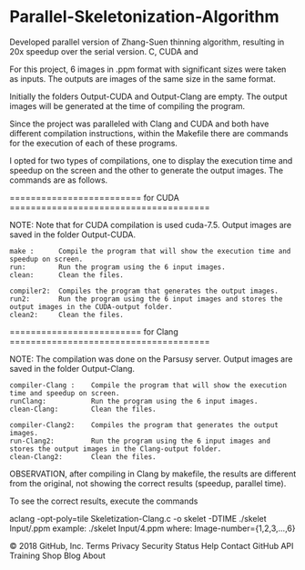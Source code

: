 # Parallel-Skeletonization-Algorithm
Developed parallel version of Zhang-Suen thinning algorithm, resulting in 20x speedup over the serial version. C, CUDA and 

For this project, 6 images in .ppm format with significant sizes were taken as inputs. The outputs are images of the same size in the same format.

Initially the folders Output-CUDA and Output-Clang are empty. The output images will be generated at the time of compiling the program. 

Since the project was paralleled with Clang and CUDA and both have different compilation instructions, within the Makefile there are commands for the execution of each of these programs.

I opted for two types of compilations, one to display the execution time and speedup on the screen and the other to generate the output images. The commands are as follows.

========================= for CUDA ====================================== 

NOTE: Note that for CUDA compilation is used cuda-7.5. Output images are saved in the folder Output-CUDA.

	make : 		Compile the program that will show the execution time and speedup on screen.
	run: 		Run the program using the 6 input images.
	clean: 		Clean the files.

	compiler2: 	Compiles the program that generates the output images.
	run2: 		Run the program using the 6 input images and stores the output images in the CUDA-output folder.
	clean2: 	Clean the files.


========================= for Clang ====================================== 

NOTE: The compilation was done on the Parsusy server. Output images are saved in the folder Output-Clang.

	compiler-Clang :  	Compile the program that will show the execution time and speedup on screen.
	runClang: 			Run the program using the 6 input images.
	clean-Clang: 		Clean the files.

	compiler-Clang2: 	Compiles the program that generates the output images.
	run-Clang2: 		Run the program using the 6 input images and stores the output images in the Clang-output folder.
	clean-Clang2: 		Clean the files.

OBSERVATION, after compiling in Clang by makefile, the results are different from the original, not showing the correct results (speedup, parallel time).

To see the correct results, execute the commands

aclang -opt-poly=tile Skeletization-Clang.c -o skelet -DTIME
./skelet Input/<Image-number>.ppm       example: ./skelet Input/4.ppm  where: Image-number={1,2,3,...,6}

© 2018 GitHub, Inc.
Terms
Privacy
Security
Status
Help
Contact GitHub
API
Training
Shop
Blog
About
